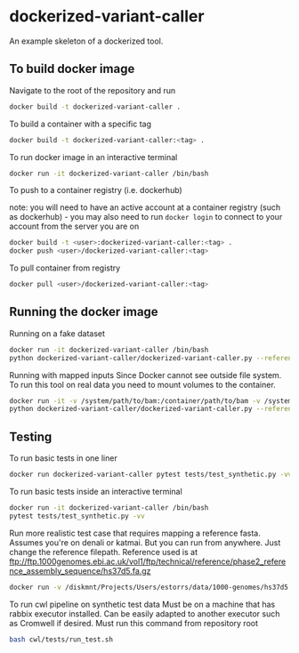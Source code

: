# dockerized-variant-caller
An example skeleton of a dockerized tool.

## To build docker image

Navigate to the root of the repository and run
```bash
docker build -t dockerized-variant-caller .
```

To build a container with a specific tag
```bash
docker build -t dockerized-variant-caller:<tag> .
```

To run docker image in an interactive terminal
```bash
docker run -it dockerized-variant-caller /bin/bash
```

To push to a container registry (i.e. dockerhub)

note: you will need to have an active account at a container registry (such as dockerhub)
    - you may also need to run `docker login` to connect to your account from the server you are on
```bash
docker build -t <user>:dockerized-variant-caller:<tag> .
docker push <user>/dockerized-variant-caller:<tag>
```

To pull container from registry
```bash
docker pull <user>/dockerized-variant-caller:<tag>
```

## Running the docker image
Running on a fake dataset
```bash
docker run -it dockerized-variant-caller /bin/bash
python dockerized-variant-caller/dockerized-variant-caller.py --reference-fasta tests/data/synthetic/synthetic.fa --output-vcf output.vcf tests/data/synthetic/synthetic.bam
```

Running with mapped inputs
Since Docker cannot see outside file system. To run this tool on real data you need to mount volumes to the container.
```bash
docker run -it -v /system/path/to/bam:/container/path/to/bam -v /system/path/to/reference:/container/path/to/reference -v /system/path/to/output/directory:/container/path/to/output/directory dockerized-variant-caller /bin/bash
python dockerized-variant-caller/dockerized-variant-caller.py --reference-fasta /container/path/to/reference --output-vcf /container/path/to/output/directory/output.vcf /container/path/to/bam
```


## Testing

To run basic tests in one liner
```bash
docker run dockerized-variant-caller pytest tests/test_synthetic.py -vv
```

To run basic tests inside an interactive terminal
```bash
docker run -it dockerized-variant-caller /bin/bash
pytest tests/test_synthetic.py -vv
```

Run more realistic test case that requires mapping a reference fasta.
Assumes you're on denali or katmai. But you can run from anywhere. Just change the reference filepath.
Reference used is at ftp://ftp.1000genomes.ebi.ac.uk/vol1/ftp/technical/reference/phase2_reference_assembly_sequence/hs37d5.fa.gz
```bash
docker run -v /diskmnt/Projects/Users/estorrs/data/1000-genomes/hs37d5.fa:/data/hs37d5.fa dockerized-variant-caller pytest tests/test_real.py -vv
```

To run cwl pipeline on synthetic test data
Must be on a machine that has rabbix executor installed. Can be easily adapted to another executor such as Cromwell if desired.
Must run this command from repository root
```bash
bash cwl/tests/run_test.sh
```

